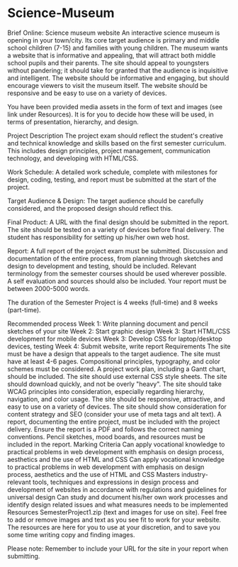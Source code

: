 # Science-Museum
Brief Online: Science museum website
An interactive science museum is opening in your town/city. Its core target audience is primary and middle school children (7-15) and families with young children. The museum wants a website that is informative and appealing, that will attract both middle school pupils and their parents. The site should appeal to youngsters without pandering; it should take for granted that the audience is inquisitive and intelligent. The website should be informative and engaging, but should encourage viewers to visit the museum itself. The website should be responsive and be easy to use on a variety of devices.

You have been provided media assets in the form of text and images (see link under Resources). It is for you to decide how these will be used, in terms of presentation, hierarchy, and design.

Project Description
The project exam should reflect the student's creative and technical knowledge and skills based on the first semester curriculum. This includes design principles, project management, communication technology, and developing with HTML/CSS.

Work Schedule: A detailed work schedule, complete with milestones for design, coding, testing, and report must be submitted at the start of the project.

Target Audience & Design: The target audience should be carefully considered, and the proposed design should reflect this.

Final Product: A URL with the final design should be submitted in the report. The site should be tested on a variety of devices before final delivery. The student has responsibility for setting up his/her own web host.

Report: A full report of the project exam must be submitted. Discussion and documentation of the entire process, from planning through sketches and design to development and testing, should be included. Relevant terminology from the semester courses should be used wherever possible. A self evaluation and sources should also be included. Your report must be between 2000-5000 words.

The duration of the Semester Project is 4 weeks (full-time) and 8 weeks (part-time).

Recommended process
Week 1: Write planning document and pencil sketches of your site
Week 2: Start graphic design
Week 3: Start HTML/CSS development for mobile devices
Week 3: Develop CSS for laptop/desktop devices, testing
Week 4: Submit website, write report
Requirements
The site must be have a design that appeals to the target audience.
The site must have at least 4-6 pages.
Compositional principles, typography, and color schemes must be considered.
A project work plan, including a Gantt chart, should be included.
The site should use external CSS style sheets.
The site should download quickly, and not be overly "heavy".
The site should take WCAG principles into consideration, especially regarding hierarchy, navigation, and color usage.
The site should be responsive, attractive, and easy to use on a variety of devices.
The site should show consideration for content strategy and SEO (consider your use of meta tags and alt text).
A report, documenting the entire project, must be included with the project delivery. Ensure the report is a PDF and follows the correct naming conventions.
Pencil sketches, mood boards, and resources must be included in the report.
Marking Criteria
Can apply vocational knowledge to practical problems in web development with emphasis on design process, aesthetics and the use of HTML and CSS
Can apply vocational knowledge to practical problems in web development with emphasis on design process, aesthetics and the use of HTML and CSS
Masters industry-relevant tools, techniques and expressions in design process and development of websites in accordance with regulations and guidelines for universal design
Can study and document his/her own work processes and identify design related issues and what measures needs to be implemented
Resources
SemesterProject1.zip (text and images for use on site). Feel free to add or remove images and text as you see fit to work for your website. The resources are here for you to use at your discretion, and to save you some time writing copy and finding images.

Please note: Remember to include your URL for the site in your report when submitting.
